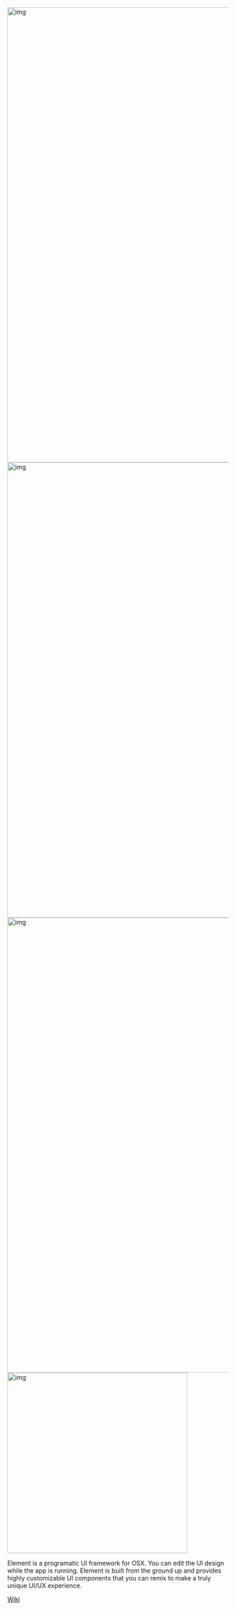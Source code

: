 <img width="1034" alt="img" src="https://dl.dropboxusercontent.com/u/2559476/Screen Shot 2016-04-14 at 15.57.55.png">

<img width="1034" alt="img" src="https://dl.dropboxusercontent.com/u/2559476/Screen Shot 2016-04-15 at 06.41.37.png">

<img width="1034" alt="img" src="https://dl.dropboxusercontent.com/u/2559476/Screen Shot 2016-04-16 at 13.08.01.png">

<img width="410" alt="img" src="https://dl.dropboxusercontent.com/u/2559476/colorpanel_el_cap.mov.gif">

Element is a programatic UI framework for OSX. You can edit the UI design while the app is running. Element is built from the ground up and provides highly customizable UI components that you can remix to make a truly unique UI/UX experience. 

[Wiki](https://github.com/eonist/Element/wiki)  